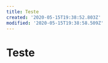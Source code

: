 ```yaml
---
title: Teste
created: '2020-05-15T19:38:52.803Z'
modified: '2020-05-15T19:38:58.509Z'
---
```


# Teste

